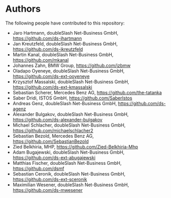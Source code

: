 # Authors

The following people have contributed to this repository:

- Jaro Hartmann, doubleSlash Net-Business GmbH, https://github.com/ds-jhartmann
- Jan Kreutzfeld, doubleSlash Net-Business GmbH, https://github.com/ds-jkreutzfeld
- Martin Kanal, doubleSlash Net-Business GmbH, https://github.com/mkanal
- Johannes Zahn, BMW Group, https://github.com/jzbmw
- Oladapo Oyeneye, doubleSlash Net-Business GmbH, https://github.com/ds-ext-ooyeneye
- Krzysztof Massalski, doubleSlash Net-Business GmbH, https://github.com/ds-ext-kmassalski
- Sebastian Scherer, Mercedes Benz AG, https://github.com/the-tatanka
- Saber Dridi, ISTOS GmbH, https://github.com/SaberIstos
- Andreas Genz, doubleSlash Net-Business GmbH, https://github.com/ds-agenz
- Alexander Bulgakov, doubleSlash Net-Business GmbH, https://github.com/ds-alexander-bulgakov
- Michael Schlacher, doubleSlash Net-Business GmbH, https://github.com/michaelschlacher2
- Sebastian Bezold, Mercedes Benz AG, https://github.com/SebastianBezold
- Zied Belkhiria, MHP, https://github.com/Zied-Belkhiria-Mhp
- Adam Bugajewski, doubleSlash Net-Business GmbH, https://github.com/ds-ext-abugajewski
- Matthias Fischer, doubleSlash Net-Business GmbH, https://github.com/dsmf
- Sebastian Ceronik, doubleSlash Net-Business GmbH, https://github.com/ds-ext-sceronik
- Maximilian Wesener, doubleSlash Net-Business GmbH, https://github.com/ds-mwesener